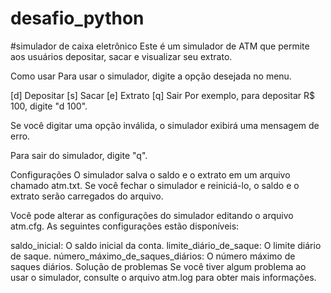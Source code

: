 # desafio_python

#simulador de caixa eletrônico
Este é um simulador de ATM que permite aos usuários depositar, sacar e visualizar seu extrato.

Como usar
Para usar o simulador, digite a opção desejada no menu.

[d] Depositar
[s] Sacar
[e] Extrato
[q] Sair
Por exemplo, para depositar R$ 100, digite "d 100".

Se você digitar uma opção inválida, o simulador exibirá uma mensagem de erro.

Para sair do simulador, digite "q".

Configurações
O simulador salva o saldo e o extrato em um arquivo chamado atm.txt. Se você fechar o simulador e reiniciá-lo, o saldo e o extrato serão carregados do arquivo.

Você pode alterar as configurações do simulador editando o arquivo atm.cfg. As seguintes configurações estão disponíveis:

saldo_inicial: O saldo inicial da conta.
limite_diário_de_saque: O limite diário de saque.
número_máximo_de_saques_diários: O número máximo de saques diários.
Solução de problemas
Se você tiver algum problema ao usar o simulador, consulte o arquivo atm.log para obter mais informações.

